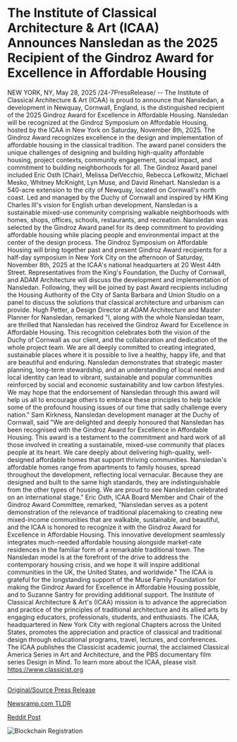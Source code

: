 # The Institute of Classical Architecture & Art (ICAA) Announces Nansledan as the 2025 Recipient of the Gindroz Award for Excellence in Affordable Housing

NEW YORK, NY, May 28, 2025 /24-7PressRelease/ -- The Institute of Classical Architecture & Art (ICAA) is proud to announce that Nansledan, a development in Newquay, Cornwall, England, is the distinguished recipient of the 2025 Gindroz Award for Excellence in Affordable Housing. Nansledan will be recognized at the Gindroz Symposium on Affordable Housing, hosted by the ICAA in New York on Saturday, November 8th, 2025.  The Gindroz Award recognizes excellence in the design and implementation of affordable housing in the classical tradition. The award panel considers the unique challenges of designing and building high-quality affordable housing, project contexts, community engagement, social impact, and commitment to building neighborhoods for all. The Gindroz Award panel included Eric Osth (Chair), Melissa DelVecchio, Rebecca Lefkowitz, Michael Mesko, Whitney McKnight, Lyn Muse, and David Rinehart.  Nansledan is a 540-acre extension to the city of Newquay, located on Cornwall's north coast. Led and managed by the Duchy of Cornwall and inspired by HM King Charles III's vision for English urban development, Nansledan is a sustainable mixed-use community comprising walkable neighborhoods with homes, shops, offices, schools, restaurants, and recreation. Nansledan was selected by the Gindroz Award panel for its deep commitment to providing affordable housing while placing people and environmental impact at the center of the design process.   The Gindroz Symposium on Affordable Housing will bring together past and present Gindroz Award recipients for a half-day symposium in New York City on the afternoon of Saturday, November 8th, 2025 at the ICAA's national headquarters at 20 West 44th Street. Representatives from the King's Foundation, the Duchy of Cornwall, and ADAM Architecture will discuss the development and implementation of Nansledan. Following, they will be joined by past Award recipients including the Housing Authority of the City of Santa Barbara and Union Studio on a panel to discuss the solutions that classical architecture and urbanism can provide.  Hugh Petter, a Design Director at ADAM Architecture and Master Planner for Nansledan, remarked "I, along with the whole Nansledan team, are thrilled that Nansledan has received the Gindroz Award for Excellence in Affordable Housing. This recognition celebrates both the vision of the Duchy of Cornwall as our client, and the collaboration and dedication of the whole project team. We are all deeply committed to creating integrated, sustainable places where it is possible to live a healthy, happy life, and that are beautiful and enduring. Nansledan demonstrates that strategic master planning, long-term stewardship, and an understanding of local needs and local identity can lead to vibrant, sustainable and popular communities reinforced by social and economic sustainability and low carbon lifestyles. We may hope that the endorsement of Nansledan through this award will help us all to encourage others to embrace these principles to help tackle some of the profound housing issues of our time that sadly challenge every nation."  Sam Kirkness, Nansledan development manager at the Duchy of Cornwall, said "We are delighted and deeply honoured that Nansledan has been recognised with the Gindroz Award for Excellence in Affordable Housing. This award is a testament to the commitment and hard work of all those involved in creating a sustainable, mixed-use community that places people at its heart. We care deeply about delivering high-quality, well-designed affordable homes that support thriving communities. Nansledan's affordable homes range from apartments to family houses, spread throughout the development, reflecting local vernacular. Because they are designed and built to the same high standards, they are indistinguishable from the other types of housing. We are proud to see Nansledan celebrated on an international stage."  Eric Osth, ICAA Board Member and Chair of the Gindroz Award Committee, remarked, "Nansledan serves as a potent demonstration of the relevance of traditional placemaking to creating new mixed-income communities that are walkable, sustainable, and beautiful, and the ICAA is honored to recognize it with the Gindroz Award for Excellence in Affordable Housing. This innovative development seamlessly integrates much-needed affordable housing alongside market-rate residences in the familiar form of a remarkable traditional town. The Nansledan model is at the forefront of the drive to address the contemporary housing crisis, and we hope it will inspire additional communities in the UK, the United States, and worldwide."  The ICAA is grateful for the longstanding support of the Muse Family Foundation for making the Gindroz Award for Excellence in Affordable Housing possible, and to Suzanne Santry for providing additional support.  The Institute of Classical Architecture & Art's (ICAA) mission is to advance the appreciation and practice of the principles of traditional architecture and its allied arts by engaging educators, professionals, students, and enthusiasts. The ICAA, headquartered in New York City with regional Chapters across the United States, promotes the appreciation and practice of classical and traditional design through educational programs, travel, lectures, and conferences. The ICAA publishes the Classicist academic journal, the acclaimed Classical America Series in Art and Architecture, and the PBS documentary film series Design in Mind. To learn more about the ICAA, please visit https://www.classicist.org 

---

[Original/Source Press Release](https://www.24-7pressrelease.com/press-release/523214/the-institute-of-classical-architecture-art-icaa-announces-nansledan-as-the-2025-recipient-of-the-gindroz-award-for-excellence-in-affordable-housing)
                    

[Newsramp.com TLDR](https://newsramp.com/curated-news/nansledan-in-newquay-england-receives-2025-gindroz-award-for-excellence-in-affordable-housing/8bb62131e4e5712e03f8d39ff69a7795) 

 



[Reddit Post](https://www.reddit.com/r/RealEstate_NewsRamp/comments/1kxayk0/nansledan_in_newquay_england_receives_2025/) 



![Blockchain Registration](https://cdn.newsramp.app/24-7PressRelease/qrcode/255/28/lunaJvjO.webp)